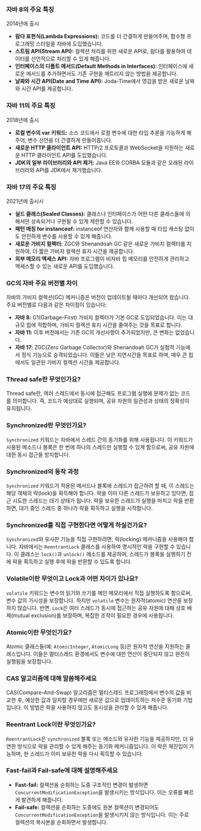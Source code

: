 ###  자바 8의 주요 특징
2014년에 출시
- **람다 표현식(Lambda Expressions):** 코드를 더 간결하게 만들어주며, 함수형 프로그래밍 스타일을 자바에 도입했습니다.
- **스트림 API(Stream API):** 컬렉션 처리를 위한 새로운 API로, 람다를 활용하여 데이터를 선언적으로 처리할 수 있게 해줍니다.
- **인터페이스의 디폴트 메서드(Default Methods in Interfaces):** 인터페이스에 새로운 메서드를 추가하면서도 기존 구현을 깨트리지 않는 방법을 제공합니다.
- **날짜와 시간 API(Date and Time API):** Joda-Time에서 영감을 받은 새로운 날짜와 시간 API를 제공합니다.

### 자바 11의 주요 특징

2018년에 출시

- **로컬 변수의 var 키워드:** 소스 코드에서 로컬 변수에 대한 타입 추론을 가능하게 해주어, 변수 선언을 더 간결하게 만들어줍니다.
- **새로운 HTTP 클라이언트 API:** HTTP/2 프로토콜과 WebSocket을 지원하는 새로운 HTTP 클라이언트 API를 도입했습니다.
- **JDK의 일부 라이브러리와 API 제거:** Java EE와 CORBA 모듈과 같은 오래된 라이브러리와 API를 JDK에서 제거했습니다.
### 자바 17의 주요 특징
2021년에 출시시

- **실드 클래스(Sealed Classes):** 클래스나 인터페이스가 어떤 다른 클래스들에 의해서만 상속되거나 구현될 수 있게 제한할 수 있습니다.
- **패턴 매칭 for instanceof:** instanceof 연산자와 함께 사용할 때 타입 캐스팅 없이도 안전하게 변수를 사용할 수 있게 해줍니다.
- **새로운 가비지 컬렉터:** ZGC와 Shenandoah GC 같은 새로운 가비지 컬렉터를 지원하여, 더 짧은 가비지 컬렉션 휴지 시간을 제공합니다.
- **외부 메모리 액세스 API:** 자바 프로그램이 비자바 힙 메모리를 안전하게 관리하고 액세스할 수 있는 새로운 API를 도입했습니다.

### GC의 자바 주요 버전별 차이

자바의 가비지 컬렉션(GC) 메커니즘은 버전이 업데이트될 때마다 개선되어 왔습니다. 주요 버전별로 다음과 같은 차이점이 있습니다:

- **자바 8:** G1(Garbage-First) 가비지 컬렉터가 기본 GC로 도입되었습니다. 이는 대규모 힙에 적합하며, 가비지 컬렉션 휴지 시간을 줄여주는 것을 목표로 합니다.
- **자바 11:** 이후 버전에서는 기존 GC의 개선사항이 추가되었지만, 큰 변화는 없었습니다.
- **자바 17:** ZGC(Zero Garbage Collector)와 Shenandoah GC가 실험적 기능에서 정식 기능으로 승격되었습니다. 이들은 낮은 지연시간을 목표로 하며, 매우 큰 힙에서도 일관된 가비지 컬렉션 시간을 제공합니다.

### Thread safe란 무엇인가요?

Thread safe란, 여러 스레드에서 동시에 접근해도 프로그램 실행에 문제가 없는 코드를 의미합니다. 즉, 코드가 예상대로 실행되며, 공유 자원의 일관성과 상태의 정확성이 유지됩니다.

### Synchronized란 무엇인가요?

`Synchronized` 키워드는 자바에서 스레드 간의 동기화를 위해 사용됩니다. 이 키워드가 사용된 메소드나 블록은 한 번에 하나의 스레드만 실행할 수 있게 함으로써, 공유 자원에 대한 동시 접근을 방지합니다.

### Synchronized의 동작 과정

`Synchronized` 키워드가 적용된 메서드나 블록에 스레드가 접근하려 할 때, 이 스레드는 해당 객체의 락(lock)을 획득해야 합니다. 락을 이미 다른 스레드가 보유하고 있다면, 접근 시도한 스레드는 대기 상태가 됩니다. 락을 보유한 스레드가 실행을 마치고 락을 반환하면, 대기 중인 스레드 중 하나가 락을 획득하고 실행을 시작합니다.

### Synchronized를 직접 구현한다면 어떻게 하실건가요?

`Synchronized`와 유사한 기능을 직접 구현하려면, 락(locking) 메커니즘을 사용해야 합니다. 자바에서는 `ReentrantLock` 클래스를 사용하여 명시적인 락을 구현할 수 있습니다. 이 클래스는 `lock()`과 `unlock()` 메소드를 제공하여, 스레드가 블록을 실행하기 전에 락을 획득하고 실행 후에 락을 반환할 수 있도록 합니다.

### Volatile이란 무엇이고 Lock과 어떤 차이가 있나요?

`volatile` 키워드는 변수의 읽기와 쓰기를 메인 메모리에서 직접 실행하도록 함으로써, 변수 값의 가시성을 보장합니다. 하지만 `volatile` 변수는 원자적(atomic) 연산을 보장하지 않습니다. 반면, `Lock`은 여러 스레드가 동시에 접근하는 공유 자원에 대해 상호 배제(mutual exclusion)를 보장하며, 복잡한 조작이 필요한 경우에 사용됩니다.

### Atomic이란 무엇인가요?

Atomic 클래스들(예: `AtomicInteger`, `AtomicLong` 등)은 원자적 연산을 지원하는 클래스입니다. 이들은 멀티스레드 환경에서도 변수에 대한 연산이 중단되지 않고 완전히 실행됨을 보장합니다.

### CAS 알고리즘에 대해 말씀해주세요

CAS(Compare-And-Swap) 알고리즘은 멀티스레드 프로그래밍에서 변수의 값을 비교한 후, 예상한 값과 일치할 경우에만 새로운 값으로 업데이트하는 저수준 동기화 기법입니다. 이 방법은 락을 사용하지 않고도 동시성을 관리할 수 있게 해줍니다.

### Reentrant Lock이란 무엇인가요?

`ReentrantLock`은 `synchronized` 블록 또는 메소드와 유사한 기능을 제공하지만, 더 유연한 방식으로 락을 관리할 수 있게 해주는 동기화 메커니즘입니다. 이 락은 재진입이 가능하며, 한 스레드가 이미 보유한 락을 다시 획득할 수 있습니다.

### Fast-fail과 Fail-safe에 대해 설명해주세요

- **Fast-fail:** 컬렉션을 순회하는 도중 구조적인 변경이 발생하면 `ConcurrentModificationException`을 발생시키는 방식입니다. 이는 오류를 빠르게 발견하게 해줍니다.
- **Fail-safe:** 컬렉션을 순회하는 도중에도 원본 컬렉션이 변경되어도 `ConcurrentModificationException`을 발생시키지 않는 방식입니다. 이는 주로 컬렉션의 복사본을 순회하면서 발생합니다.